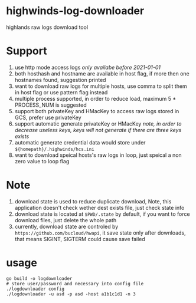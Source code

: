 # highwinds-log-downloader

highlands raw logs download tool

# Support

1. use http mode access logs _only availabe before 2021-01-01_
2. both hosthash and hostname are available in host flag, if more then one hostnames found, suggestion printed
3. want to download raw logs for multiple hosts, use comma to split them in host flag or use pattern flag instead
4. multiple process supported, in order to reduce load, maximum 5 \* PROCESS_NUM is suggested
5. support both privateKey and HMacKey to access raw logs stored in GCS, prefer use privateKey
6. support automatic generate privateKey or HMacKey _note, in order to decrease useless keys, keys will not generate if there are three keys exists_
7. automatic generate credential data would store under `${homepath}/.highwinds/hcs.ini`
8. want to download speical hosts's raw logs in loop, just speical a non zero value to loop flag

# Note

1. download state is used to reduce duplicate download, Note, this application doesn't check wether dest exists file, just check state info
1. download state is located at `$PWD/.state` by default, if you want to force download files, just delete the whole path 
1. currently, download state are controled by `https://github.com/bucloud/hwapi`, it save state only after downloads, that means SIGINT, SIGTERM could cause save failed

# usage

    go build -o logdownloader
    # store user/password and necessary into config file
    ./logdownloader config
    ./logdownloader -u asd -p asd -host a1b1c1d1 -n 3
